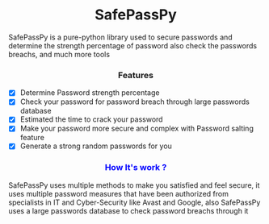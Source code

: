 <h1 align="center">SafePassPy</h1>
<p>SafePassPy is a pure-python library used to secure passwords and determine the strength percentage of password also check the passwords breachs, and much more tools</p>

<h3 align="center">Features</h3>

- [x] Determine Password strength percentage
- [x] Check your password for password breach through large passwords database 
- [x] Estimated the time to crack your password
- [x] Make your password more secure and complex with Password salting feature
- [x] Generate a strong random passwords for you

<h3 align="center" style="color: blue;">How It's work ?</h3>
<p>SafePassPy uses multiple methods to make you satisfied and feel secure, it uses multiple password measures that have been authorized from specialists in IT and Cyber-Security
like Avast and Google, also SafePassPy uses a large passwords database to check password breachs through it</p>

<h3></h3>
 
